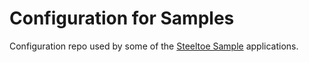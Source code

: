 # Configuration for Samples

Configuration repo used by some of the [Steeltoe Sample](https://github.com/SteeltoeOSS/Samples/) applications.

